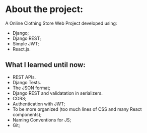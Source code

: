 # About the project:
  A Online Clothing Store Web Project developed using: 
  - Django;
  - Django REST;
  - Simple JWT;
  - React.js.

## What I learned until now:
- REST APIs.
- Django Tests.
- The JSON format;
- Django REST and validatation in serializers.
- CORS;
- Authentication with JWT;
- To be more organized (too much lines of CSS and many React components);
- Naming Conventions for JS;
- Git;